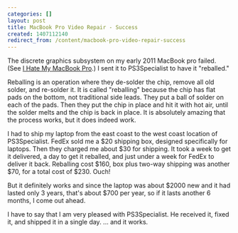 ```yaml
---
categories: []
layout: post
title: MacBook Pro Video Repair - Success
created: 1407112140
redirect_from: /content/macbook-pro-video-repair-success
---
```

The discrete graphics subsystem on my early 2011 MacBook pro failed.  (See [I Hate My MacBook Pro](/content/i-hate-my-macbook-pro).)  I sent it to PS3Specialist to have it "reballed."

Reballing is an operation where they de-solder the chip, remove all old solder, and re-solder it.  It is called "reballing" because the chip has flat pads on the bottom, not traditional side leads.  They put a ball of solder on each of the pads.  Then they put the chip in place and hit it with hot air, until the solder melts and the chip is back in place.  It is absolutely amazing that the process works, but it does indeed work.

I had to ship my laptop from the east coast to the west coast location of PS3Specialist.  FedEx sold me a $20 shipping box, designed specifically for laptops.  Then they charged me about $30 for shipping.  It took a week to get it delivered, a day to get it reballed, and just under a week for FedEx to deliver it back.  Reballing cost $160, box plus two-way shipping was another $70, for a total cost of $230.  Ouch!

But it definitely works and since the laptop was about $2000 new and it had lasted only 3 years, that's about $700 per year, so if it lasts another 6 months, I come out ahead.

I have to say that I am very pleased with PS3Specialist.  He received it, fixed it, and shipped it in a single day.    ... and it works.
